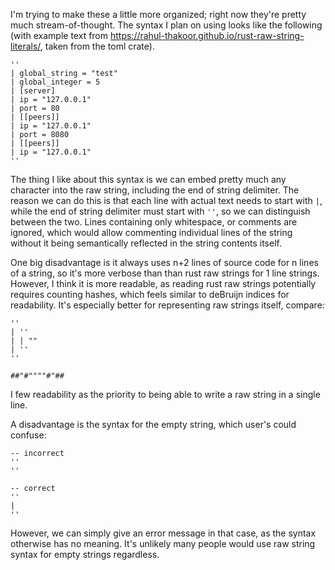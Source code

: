 I'm trying to make these a little more organized; right now they're pretty much stream-of-thought. The syntax I plan on using looks like the following (with example text from https://rahul-thakoor.github.io/rust-raw-string-literals/, taken from the toml crate).

```
''
| global_string = "test"
| global_integer = 5
| [server]
| ip = "127.0.0.1"
| port = 80
| [[peers]]
| ip = "127.0.0.1"
| port = 8080
| [[peers]]
| ip = "127.0.0.1"
''
```

The thing I like about this syntax is we can embed pretty much any character into the raw string, including the end of string delimiter. The reason we can do this is that each line with actual text needs to start with `|`, while the end of string delimiter must start with `''`, so we can distinguish between the two. Lines containing only whitespace, or comments are ignored, which would allow commenting individual lines of the string without it being semantically reflected in the string contents itself.

One big disadvantage is it always uses n+2 lines of source code for n lines of a string, so it's more verbose than than rust raw strings for 1 line strings. However, I think it is more readable, as reading rust raw strings potentially requires counting hashes, which feels similar to deBruijn indices for readability. It's especially better for representing raw strings itself, compare:

```
''
| ''
| | ""
| ''
''

##"#""""#"##
```

I few readability as the priority to being able to write a raw string in a single line.

A disadvantage is the syntax for the empty string, which user's could confuse:

```
-- incorrect
''
''

-- correct
''
|
''
```
However, we can simply give an error message in that case, as the syntax otherwise has no meaning. It's unlikely many people would use raw string syntax for empty strings regardless.

